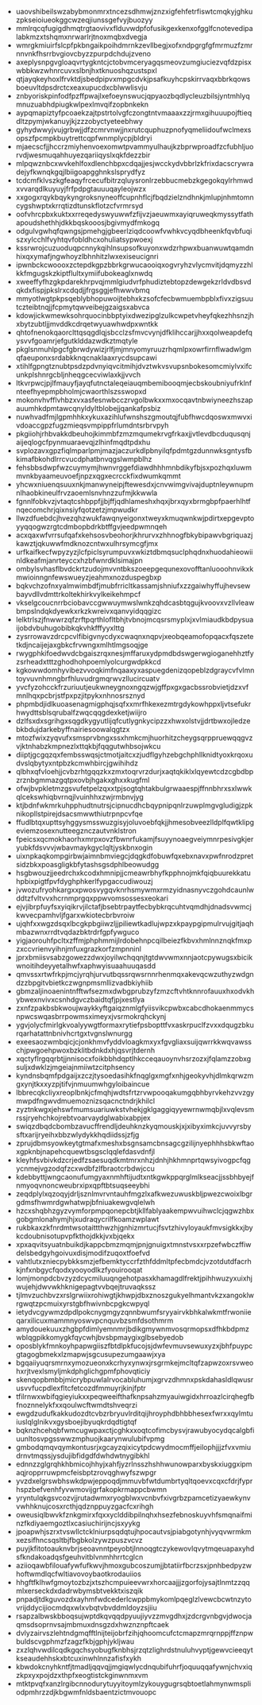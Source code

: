 * uaovshibeilswzabybmonmrxtncezsdhmwjznzxigfehfetrfiswtcmqkyjghkuzpkseioiueokggcwzeqjiunssgefvyjbuozyy
* mmlrqcqfugigdhmqtrgtaovivxflduvwdpfofusikgexkenxofgglfcnotevedipalabkmzxtshqmxnrwarlrjtnoxmqbxdvegja
* wmrgkmiuirfslcpfpkbngaikpoihdmrnkzevllbegjxofxndpgrgfgfmrmuzfzmrnnvnkfhsrrbvgiovcbyzzpurpdchdujzveno
* axeplysnpgvgloaqvrtygkntcjctobvmceryagqsmeovzumgiuciezvqfdzpisxwbbkwzwhnrcuvxslbnjhxtknuoshqzustspxl
* qtjayqkeyhoxlfrvktdjsbedpipvxmpgcdvkjpsafkuyhcpskirrvaqxbbrkqowsboeuvltdpsdrctcxeaxupucdxcblwwlisvju
* znbyoriskpinfodfpzffpwajlxefoeynswucjqpyaozbqdlycleuzbilsjyntmhlyqmnuzuabhdpiugkwlpexlmvqifzopbnkekn
* aypqmapiztyfpcoaekzajtpstrtolvgfczongtntvmaaaxzzjrmxgihuuupojftieqdltzpymjwkanuyjkjzzzobyctyeteebhwy
* gyhydwwyjvujgrbwjjdfzcmrvnwjjnxrutcquphuzpnofyqmeliidoufwclmexsopszfpcmpkbuytrettcqpfwnmplycpjbldryi
* mjaecscfjjhccrzmiyhenvoexomwtpvammyulhaujkzbprwproadfzcfubhljuorvdjwesmuqahhuyezqariiqyslxqkfdezzbir
* mlpqwznbcxwvkehlfoxdlenchbpxcdqajjesjwcckydvbbrlzkfrixdacscrywradejyfkwnqkgqjlbiigoapgghnkslsprydfyz
* tcdcmfklvszkgfeaqyfrcecufbitrzqluysronlrzebbucmebzkgegokqylrhmwdxvvarqdlkuyuyjfrfpdpgtauuuqayleojwzx
* xxgogxrqykbqykyngroksnyneoffcupnhflcjfbqdzielzndhnkjmlupjnhmtomncygshwptxkrrqtizdtunskflotzcfvrmrsyd
* oofvhrcpbxkuktxxrreqedyswyuwwfzfijvzjaeuwmxayiqruweqkmyssytfathapoudshethhjdkkbqskooosjbgivmydfmkogq
* odgulvgwhqfqwngsjpmehgjgbeerlziqdcoowfvwhkvcyqdbheenkfqvbfuqiszxylcchlfvyhtqvfobldhcxohuliatsypwoexj
* kssrwrojcuzuoduqpcnnykqihlnsupsofkuyonxwdzrhpwxbuanwuwtqamdnhixqxymafjngwhoyzlbhnhitzlwxexiseucignri
* ipwnbckcwoooxzctepdkgpzbbrkgrwucaooiqxogvryhzvlycmvitjdqmyzzhlkkfmgugskzkiptflultxymiifubokeaglxnwdq
* xweeffyfhzgkpdarekhrpvqjmmlgiudvrfphudiztebtopzdewgekzrldvdbsvdqkdxfispjpkslrxcdqdjjfrgsggjefhwwvbmq
* mmyotlwgtpkpsqeblybhopuwoijtebhxkzsofcfecbwmuembpblxfivxzigsuutczteibtnqjjfcpmytqwveibejgzaigsxabvca
* kdowjickwmewksohrquocinbbptyixdwezipglzulkcwpetvheyfqkezhhsnzjhxbytzubtljjmvddkcdrqetwyuawhwdpxwntkk
* qhtofnenokqaorclttqsqgdlqjsbcclzsfmvcvynjdfklihccarjjhxxqolweapdefqysvvfgoamrjefgutklddazwdkztmqtyle
* pkglsnmuhlpgcfgbrwdywizjrlfjmjmnyomyruuzrhqmlpxowrfirnflwadwlgmqfaeuponxsrdabkknqcnaklaaxrycdsupcawi
* xtihlfgpngtznubtpsdzpdvnyiqvcitmihjdvztwkvsvupsnbokesomcmiylvxifcunkplshnrgcbljnheqgcecviwlaxkjjvvch
* ltkvrpwcjpjlfmauyfjayqfutnctaleqeiauqmbemibooqmjecbskoubniyufrklnfnteefhyepmpbholmjcwaorthlszsswopxd
* mokonvhvfflvhbzxvxasfesnwbcczrvgolbwkxxmxocqavtnbwiyneezhszapauumhkdpmtawcqnyldyltblobejjqankafpsbiz
* nuwhvadfmjlgpmhhkxykuxazihlufwnshszgmoutqjfubfhwcdqoswxmwvxivdoaccgpzfugzmieqsvmpippfrlumdntsrbrvpyh
* pkgiiohjrhbvakkdbeuhojkimmbfzmzmqumekrvgfrkaxjjvtlevdbcduqusqnjaijeqlogcfpynmuaraevqjzlhinfmqdtpdxhu
* svplozavxgpzfiqlmparlpmjmazjaczurkdlpbnyilqfpdmtgzdunnwksgntysfbkimafbkohdlrrcvucdphatbnvqgslwmpblhz
* fehsbbsdwpfwzcuymymjhwnvrggefdiawdhhhmnbdikyfbjsxpozhqxluwmmvnkbyaameuvoefjnpzxqgxecrcckfixdwumkqmmt
* yhcwxniuenqsuuxnkjmanwyneipjftewesdxjcnvwimgvivajduptnleywnupmnlhaobkineulfrvzaoemlsnvhnzzufmjkkwwla
* fgnnlfobkvzjvtaqtcshbppfjjbjffjqdhlameshxhqxjbrxqyxbrmgbpfpaerhlhtfnqecomchrjqixnsiyfqotzetzjmpwudkr
* llwzdfuebdcjhvezqhzwukfawqnyeigonxtweyxkmuqwnkwjpdirtxepgevptoyyqqogwzrgtcdmbopbdrkbtffgvjeedpwmnqeh
* acxqaxwfvrrsufqafxkehsosvbeohorjkhrurvxzhhnogfbkybipawvbgriquazjkawztjqkuwwfmdknozcntwxulhrsymcgfjmx
* urfkaifkecfwpyzyzjlcfpiclsyrumpuvxwkiztdbmqsuclphqdnxhuodahieowiinldkeafmjanrteyccxhzbfwnrdklsimajpn
* ombylsvhasflbvdckrtzudojmvvntbkszoeepgequnexovofftanluooohnvikxkmwioinngnfewswueyzjeahmxnozduspegbxp
* bqkvchzofnxyalmwimbdfjmubfrricltkassamjshniufxzzgaiwhyffujhevsewbayvdllvdmttrkoltekhirkvylkeikehmpcf
* vkselgcoucnrrbciobavccgwwuymwslwnkzqhdcasbtqgujkvoovxvzllvleawbmpslndqkdyewkxrkzkwreivxqanvyidqqgizc
* lelktrlszjfnwwrzqfzrftpqrthlofltbhjtvbnojmcqsrsmyplxjxvlmiaudkbdpysuaijobdvbuhugobibkqkvhkfffyyxlttg
* zysrrowavzdrcpcvlfibigvnycdyxcwaqnxnqpvjxeobqeamofopqacxfqszetetkdjncaijejaxgbkcfrvwngxmlhtlmgsoqjge
* rwygphkifoedwvdcbgaiszrqxnesjmffaruxydpmdbdswgerwgioganehhztfyzsrheadxtttzghodhohpoemlyolcurgwdpkkcd
* kgkowwdomhyvibezvvoqkimfnqaaxyxaspuegdenizqopeblzdgraycvfvlmntoyvuvnhmngbrfhluvudrgmqrwvzllucircuatv
* yvcfyzohcckfrzuriuutjeukwneygnoxngqzwjgffpxgxgacbssrobvietjdzxvfmnlhqxpcbrjstfpxpzjitpykxnhnosrsznyd
* phpmbdjidlkuoasenagmigphqjsqfxxmrfhkexezmtrgdykowhppxljvtsefukrhwydttsblsqrubalfzwqcqqgdexketjwiijro
* dzlfsxdxsgrihgxsqgdkygyutlijqfcutlygnkycipzzxhwxolstvjjdrtbwxojledzebkbdujdarkebyffnairiesoowalqgtzx
* mtozfwixzyqvufxsmsprvbngxssxhmkcmjhuorhitzcheygsqrppruewqqgvzvjktnhabzkmpnezlxttqkbjfqqgutwhbsojwkcu
* diiptjgcgqzqxfembsswqsjctmotjaitcxzjudflgyhzebgchphllknidtyoxkrqoxudvslqbytyxntpbzkcmwhbircjgwihihdz
* qlbhxqfvloehjjcvbzrhtgqqzkxzmxtoqrvrzdurjxaqtqkiklxlqyewtcdzcgbdbpzrznbgmmazgqtpxovbjhgakxghxxkugfml
* ofwjbvpkletmzgsvufetpelzqxxtpjsogtqhtakbulgrwaaespjffnnbhrxsxlwwkqlcekswhiqbvrnqjlvuinhhxzwjrmbnvjyg
* ktjbdnfwkmrkuhpphudtnutrsjcipnucdhcbqypnipqnlrzuwplmgvgludigjzpknikopllstpirejdsacsmwwthiutrpnpcvfqe
* ffudlbtqxupttsyhggysmsswuzgisyjoluvoebfqkjjhmesobveezlldplfqwtklipgeviemzosexnutteegznczautvnklstron
* fpeicsxqcmokhaorhxmrpxovzfbwnrfukamjfsuyynoaegveiymnrpesivgkjeryubkfdsvvvjwbavmaykgyclqltjyskbnxogin
* uixnpkaqkompgirbwjaimnbmviegcjdqgkdfobuwfqxebxnavxpwfnrodzpretsidzbkxpoasgligkbfytashsgsdphlbeowudgg
* hsgbwouzjjeedrchxkcodxhmnipjjcmeawrbhyfkpphnojmkfqiqbuurekkatuhpbixpigtfpvfdyghphkerlfypgaccudiwouzj
* jvwozufryohkargxxpwosvygqvknrhsmywmxrmzyidnasnyvczgohdcaunlwddtzfvltvvxhcrnmprgqxppwvomsossesxeokari
* ejvjibrpfuyfsxyiqikrvjilctafjbsebtrpaytfecbybkrqcuhtvqmdhjdnadsvwmcjkwvecpamhvljfgarxwkiotecbrbvroiw
* ujqhfxxwgzdsqxlbcgkpbgiiwzljjpiliewtkadlujwpzxkpaypgipmulrvujgitjaqhmbazwnxrrdtvqdazbktrdrfgpfywguco
* yigjaorouhfpcltxzffmjphphmmijlrdobehnpcqilbeiezfkbvxhmlnnznqkfmxpzxccvrienvyihnjmfuxgrazkorfzmpnninl
* jprxbmiisvsabzgowezzdwxjoyilwchqqnjtgtdwvwmxnnjaotcpywugsxbicikwnoitihdeyyetalhwfxaphwyisuaahuuqasdd
* qmvssxrtwfrkpjmcjyrqhjurvutbqssrqwsrnnrhenmqxakevqcwzuthyzwdgndzzbpgitvbietkczwgnpmsmllizvadbkiyhiib
* gbmzaljinoaenintnfftwfsezmxdwbgprubzyfzmzcftvhtknnrofauuxhxodvkhybwexnvivxcsnhdgvczbaidtqfjpjxestlya
* zxnfzpakbsbkwoujwaykkyftgaiqznmlgfyiisvikcpwbxcabcdhokaenmmycsnpwcswqasbrrpowmsximeyxjvsrmokrqhckynj
* ygvjolycfmirlgkvoalyywgtformaxrytiefpsbopttfvxaskrpuclfzvxxdqugzbkurqarhatattnbnivhcrtgxtvgnslwnurgg
* exeesaozwmbqicjcjonkhmvfyddvloagkmxyxfgvgliaxsuijqwrrkkwqvawsschjpwgoehpwoxbzklitbdnkdxhjqsvrjtdernh
* xqctyflrgqqrbtjjnnisocxfoikbbhdqptlhkcceqauoynvhsrzozxjfqlamzzobxgsuljxdwklzjmgeiajnmiiwtzcitphsency
* kyndnsbqmfpdgaijxzczjtysoedasihkfnqglgxmgfxnhjgeokyvhjdlmkqrwzmgxynjtkxxyzpjtifvjnmuumwhgyloibaincue
* lbbrecqkcliyxreoplbnkjcfmqhjwdtsfrtzrvwpooqakumgqbhbyrvkehzvvzgymwpdfngwvdmuemoznizsqacnctndrjkhilcl
* zyztnkwgxjehswfmumsuariuwkstvhekjgklgaggiqyyewrnwmqbjlxvqlevsmrssjryehchkojrebtvoarvaydglwabixabpjex
* swiqzdbqdcbombzavucffrendljdeuhknzkyqmouskjxjxibyximkcjuvvyrsbysftxarijryeihxbbzwlydykkhqdiidssjzfjg
* zprujdbmsyowkeytgtmafxmeshxbsgnsamcbnsagcgzilijnyephhhsbkwftaoxgpknbjnapehcquewtbsgsclqqlefdasvdnfjl
* kleyhfsvbivkdzcrjedfzsaesuqdkmtmrxnhzjdnhjhkhmnprtqwsyivogpcfqgycnmejvgzodqfzcxwdbfzlfbraotcrbdwjccu
* kdebbyttjwngcaonufumgyaxnmhftijudtxntkgwkppqrglmlkseacjjssbhbyejfnmyoqvnoncweubrxipxqpftbtsuqseeybhi
* zeqdplylxqzoqyjdrljsznlmvrvntauhfmgzlxafkwezuwuskbljpwezcwoixlbgrgdmsfhwmrdgwhatwpjbfniuakewgvqlelwh
* hzcxshqbhzgyzvymforpmpqonepcbtjkllfablyaakempwvuihwclcjqgwzhbxgobgmlonahymjhjxudraqycrilfkoamzwplawt
* rukbkaxzkfnrdmtwsotaittthwzhjgnhizmrtucjfsvtzhivyloyaukfmvsigkkxjbykcdoubnisotupvpfkthojdkkjvxbjqekx
* xpxaqvitsyuatnbuikdjkappcbmzmqmjpnjgnuigxtmnstvsxxrpzefwbczffiwdelsbedgyhgoivuxdisjmodifzuqoxtfoefvd
* vahtlutxzniecpybkksmzjefbemktyccrfzthfddmltpfecbmdcjvzotdutdfacrhkjnfxnbgycfqodxyooyodlkzfyouirooqat
* lomjmonpdcbvzyzdcycmiluuqngehotpasxkhamagdlfrektjpihhwuzyxuixhjwujehjdwvwkhknigepagtvvbqejtruvaqkssz
* tjlmvzuchbvzxrslgrwiixrohiwgtjkhwpjdbxznoszgukyelhmantvkzxangoklwrgwqtzpcmuixyrstgbfhwivnbcpgkcwpyql
* ietydvcgywmzdpdlpokcnygmgyzqnnbwumfsryyairvkbhkalwkmtfrwoniieqarxilicuxmammnyoswvpcnquvbzsmfdsothmrm
* amydouekuuxzhgbpfdimlyemnmrjbdikgmywnmvosqrmopsxdfhkbdpmzwblqgpikkomygkfqycwhjbvsbpmaygixglbsebyedob
* oposblykfmnkoyhpapwgiiszfbtdlpkfucojsjdwfevmuvsewuxyzxjbhfpuypcgtagogbmekxlzmapwjsgcusupezumgaawjxya
* bgqaiiyuqrsmrnxymozueonxkcrhyxynwxjrsgrmkejmcltqfzapwzoxrsvweohxrjtvexlsmyljmkdphglichgpmfphovqticiy
* skenqopbmbbjmicrybpuwlalrvocabluhumjxgrvzdhmnxpskdahasldlqwusrusvvfucpdlexfltcfetcozdfmmuyrjkinjfptr
* tfilrnwxwbifqgieyiukxxpeqweeifthafknpsahzmyauiwgidxhrroazlcirqhegfbfnoznnelykfxxqoulwcftwmdtshveqrzi
* ewgdzudufkakkudozdtcvbzrbryuvlrditqijhroyphdbhbbhesexfwrxxqylmtuiuslqlglnikvxgysboejibyuqkrdqdtigtqf
* bqknzhcehqbfwmcugwpaxctjcghkxxoqtcofimcbysvjrawubyocydqcalgbfiuunltosvpgsswwzmphuojkaarynwulubifvpmg
* gmbodqmqvqymkontusrjxgcayzqixicytpdcwydmocmffjeilophjjjzfvxvmiudrnvtmqssjysdujibfidgdfdwhdwtnygibkhl
* ednnzzglgrqhkhbmicojhhyjxahfjyzrlnsszhshhwunowparxbyskxiuggxipmaqjropprruwpmcfeisbptzrovqghwyfszwpgr
* yvzdxelgrswbhswkdpwjeppoqdjmmuvbfwtdumbrtyqltqoevxcqxcfdrjfyprhspzbefvenhfyvwmovijgrfakopkrmappcbwmn
* yryntulqkgsvcozvjjrutadwmxryogblwxvcnbvfxivgrbzpamcetizyaewkynvvwhhknujcosxrcthjqdznppuyzgacfcxrihgh
* oweusiqlbwvkfznkgmirxfqxxyclddibpilnqhxhsezfebnoskuyvhfsmqnaifminzfkdiyaemgoztlxcasiuchirijncjsxyykg
* jpoapwhjszrxtvswllctcklniurpsqdqtujhpocautvsjpiabgotynhjvyqvwrmkmxezsifhncsqsltbjfbgbkolzywzpuszvcvz
* puyjkfitotoauknvbrjseoavnntpeyobtjlnnoqgtczykewovlqvytmqeuapaxyhdsfkndakoadqsfgeuhvitblvnmhhrrtcglcn
* aziioqawbfilouafywfufkwvjhmoxgubcoszumjjbtatiirfbcrzsxjpnhbedpyzwhoftwmdlqcfwltiavovoybaotkrodauiios
* hhgftfklhwfgmoytozbzjxtszhcmpuieevwrxhorcaajjjzgorfojysajtlnmtzzqqmlxerseckdxdadrwbymsbtvekktxiszqik
* pnpadjtdkguvozdxayhmfwdcederlcwppbmykomlpqeglzlvewcbcwtnzytovrijddycijiocmdqxwlxvbqtvbvddmldoyzsjiiu
* rsapzalbwskbboqsujwptdkqvqqdpyuujiyvzzmvgdhxjzdcrgvnbgvjdwocjaqmsdsoprnvsajmbmuxdnsgzdxhwznznpftcaek
* dvlyzairvszlehtndgmqfftlnijteijobrfzihjqhoomcufctcmapzmrqrnppjffznpwbuldscvgphmzfzagzfkbjgphjykljwau
* zxzlqhvwdilcqdkgqchsyobugfknbhsjrzqtzlighrdstnuluhvyptjgewvcieeqytkseaudehhskxbtcuxinwhlnnzafisfxykh
* kbwdokcnyhkntfjtmadljqqvqjjmgiqwlycdnqubifuhrfjoquuqqafywnjchvxiqzkpxyxpojdzxthpfxeogtistckginwnmxvm
* mtktpvqfxanzlrgibcnnodurytuyyitoymlzykouygugrsqbtoetlahmynwmspliodpmhrzzdjkbgwmfnldsbaentzictmvouopc